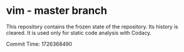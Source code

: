 # vim - master branch

This repository contains the frozen state of the repository.
Its history is cleared. It is used only for static code
analysis with Codacy.

Commit Time: 1726368490
